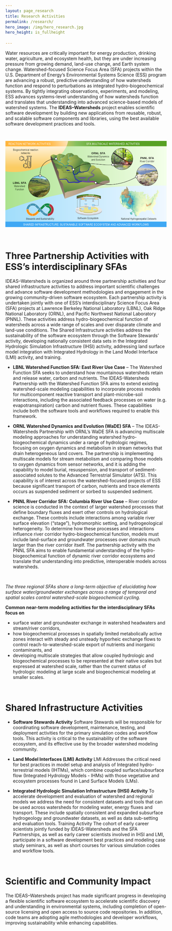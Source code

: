 ```yaml
---
layout: page_research
title: Research Activities
permalink: /research/
hero_image: /img/hero_research.jpg
hero_height: is_fullheight

---
```


Water resources are critically important for energy production, drinking water, agriculture, and ecosystem health, but they are under increasing pressure from growing demand, land-use change, and Earth system change. Watershed-focused Science Focus Area (SFA) projects within the U.S. Department of Energy’s Environmental Systems Science (ESS) program are advancing a robust, predictive understanding of how watersheds function and respond to perturbations as integrated hydro-biogeochemical systems. By tightly integrating observations, experiments, and modeling, ESS advances systems-level understanding of how watersheds function and translates that understanding into advanced science-based models of watershed systems. The **IDEAS–Watersheds** project enables scientific software development by building new applications from reusable, robust, and scalable software components and libraries, using the best available software development practices and tools.

<br>
<p align="center">
  <img width="800" src="/img/shared_infrastructure3.png">
</p>
<br>

# Three Partnership Activities with ESS’s interdisciplinary SFAs 

IDEAS–Watersheds is organized around three partnership activities and four shared infrastructure activities to address important scientific challenges and advance software development methodologies and engagement in the growing community-driven software ecosystem.  Each partnership activity is undertaken jointly with one of ESS’s interdisciplinary Science Focus Area (SFA) projects at Lawrence Berkeley National Laboratory (LBNL), Oak Ridge National Laboratory (ORNL), and Pacific Northwest National Laboratory (PNNL). These activities address hydro-biogeochemical function of watersheds across a wide range of scales and over disparate climate and land-use conditions.  The Shared Infrastructure activities address the sustainability of the software ecosystem through the Software Stewards’ activity, developing nationally consistent data sets in the Integrated Hydrologic Simulation Infrastructure (IHSI) activity, addressing land surface model integration with Integrated Hydrology in the Land Model Interface (LMI) activity, and training.

- **LBNL Watershed Function SFA: East River Use Case** – The Watershed Function SFA seeks to understand how mountainous watersheds retain and release water, carbon and nutrients. The IDEAS-Watersheds Partnership with the Watershed Function SFA aims to extend existing watershed-scale modeling capabilities to incorporate process models for multicomponent reactive transport and plant-microbe-soil interactions, including the associated feedback processes on water (e.g. evapotranspiration) carbon and nutrient fluxes. These capabilities include both the software tools and workflows required to enable this framework.

- **ORNL Watershed Dynamics and Evolution (WaDE)  SFA** – The IDEAS-Watersheds Partnership with ORNL’s WaDE SFA is advancing multiscale modeling approaches for understanding watershed hydro-biogeochemical dynamics under a range of hydrologic regimes, focusing on oxygen dynamics and metabolism in stream networks that drain heterogeneous land covers.  The partnership is implementing multiscale models for stream metabolism and comparing those models to oxygen dynamics from sensor networks, and it is adding the capability to model burial, resuspension, and transport of sediment-associated solutes to the Advanced Terrestrial Simulator (ATS). This capability is of interest across the watershed-focused projects of ESS because significant transport of carbon, nutrients and trace elements occurs as suspended sediment or sorbed to suspended sediment.

- **PNNL River Corridor SFA: Columbia River Use Case** – River corridor science is conducted in the context of larger watershed processes that define boundary fluxes and exert other controls on hydrological exchange. These controls include interactions among variable river surface elevation (“stage”), hydromorphic setting, and hydrogeological heterogeneity. To determine how these processes and interactions influence river corridor hydro-biogeochemical function, models must include land-surface and groundwater processes over domains much larger than the river corridor itself. The partnership activity with the PNNL SFA aims to enable fundamental understanding of the hydro-biogeochemical function of dynamic river corridor ecosystems and translate that understanding into predictive, interoperable models across watersheds.

<br>

*The three regional SFAs share a long-term objective of elucidating how surface water/groundwater exchanges across a range of temporal and spatial scales control watershed-scale biogeochemical cycling.*

**Common near-term modeling activities for the interdisciplinary SFAs focus on**

- surface water and groundwater exchange in watershed headwaters and stream/river corridors,
- how biogeochemical processes in spatially limited metabolically active zones interact with steady and unsteady hyporheic exchange flows to control reach-to-watershed-scale export of nutrients and inorganic contaminants, and
- developing multiscale strategies that allow coupled hydrologic and biogeochemical processes to be represented at their native scales but expressed at watershed scale, rather than the current status of hydrologic modeling at large scale and biogeochemical modeling at smaller scales.

<br>

# Shared Infrastructure Activities

- **Software Stewards Activity**
Software Stewards will be responsible for coordinating software development, maintenance, testing, and deployment activities for the primary simulation codes and workflow tools. This activity is critical to the sustainability of the software ecosystem, and its effective use by the broader watershed modeling community.

- **Land Model Interfaces (LMI) Activity**
LMI Addresses the critical need for best practices in model setup and analysis of Integrated hydro-terrestrial models (IHTMs), which combine coupled surface/subsurface flow (Integrated Hydrology Models - IHMs) with those vegetative and ecosystem processes found in Land Surface Models (LMs). 

- **Integrated Hydrologic Simulation Infrastructure (IHSI) Activity** 
To accelerate development and evaluation of watershed and regional models we address the need for consistent datasets and tools that can be used across watersheds for modeling water, energy fluxes and transport. These include spatially consistent and expanded subsurface hydrogeology and groundwater datasets, as well as data sub-setting and evaluation tools.
Training Activity The cohort of early career scientists jointly funded by IDEAS-Watersheds and the SFA Partnerships, as well as early career scientists involved in IHSI and LMI, participate in a software development best practices and modeling case study seminars, as well as short courses for various simulation codes and workflow tools.

<br>

# Scientific and Community Impact

The IDEAS–Watersheds project has made significant progress in developing a flexible scientific software ecosystem to accelerate scientific discovery and understanding in environmental systems, including completion of open-source licensing and open access to source code repositories. In addition, code teams are adopting agile methodologies and developer workflows, improving sustainability while enhancing capabilities. 


[IDEAS-Classic]: https://ideas-productivity.org/ideas-classic/
[IDEAS]: https://ideas-productivity.org/


